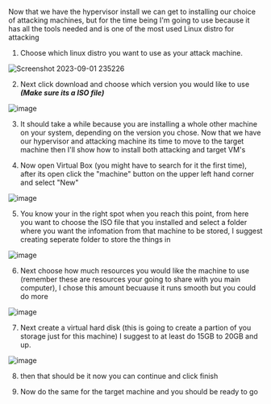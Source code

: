 Now that we have the hypervisor install we can get to installing our choice of attacking machines, 
but for the time being I'm going to use because it has all the tools needed and is one of the most used Linux distro for attacking

1. Choose which linux distro you want to use as your attack machine. 

![Screenshot 2023-09-01 235226](https://github.com/XavierTackett/My_testing_enviorment/assets/116126997/d6702ceb-41d0-47f9-ad3f-f7fdbf43cb39)

2. Next click download and choose which version you would like to use ***(Make sure its a ISO file)***

![image](https://github.com/XavierTackett/My_testing_enviorment/assets/116126997/96a683d7-59d1-4123-bf21-cb89fc8e97f9)

3. It should take a while because you are installing a whole other machine on your system, depending on the version you chose.
Now that we have our hypervisor and attacking machine its time to move to the target machine then I'll show how to install both attacking and target VM's

4. Now open Virtual Box (you might have to search for it the first time), after its open click the "machine" button on the upper left hand corner and select "New"

![image](https://github.com/XavierTackett/My_testing_enviorment/assets/116126997/536d7da2-46f5-45d0-977e-c9f0e4212669)

5. You know your in the right spot when you reach this point, from here you want to choose the ISO file that you installed and select a folder where you want the infomation from that machine to be stored, I suggest creating seperate folder to store the things in

![image](https://github.com/XavierTackett/My_testing_enviorment/assets/116126997/63ea1064-37a0-4a72-b0a9-ac1c5f150002)

6. Next choose how much resources you would like the machine to use (remember these are resources your going to share with you main computer), I chose this amount becuause it runs smooth but you could do more 

![image](https://github.com/XavierTackett/My_testing_enviorment/assets/116126997/84cf798c-8256-43a6-a543-7ac8fd8d90d9)

7. Next create a virtual hard disk (this is going to create a partion of you storage just for this machine) I suggest to at least do 15GB to 20GB and up.

![image](https://github.com/XavierTackett/My_testing_enviorment/assets/116126997/e51727e9-9b28-491a-9e63-e69977cc9cd6)

8. then that should be it now you can continue and click finish

9. Now do the same for the target machine and you should be ready to go 
